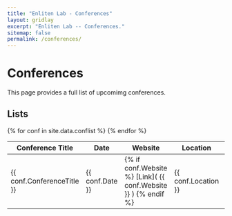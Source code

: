 ```yaml
---
title: "Enliten Lab - Conferences"
layout: gridlay
excerpt: "Enliten Lab -- Conferences."
sitemap: false
permalink: /conferences/
---
```


# Conferences

This page provides a full list of upcomimg conferences.

## Lists

<table>
<colgroup>
<col width="30%" />
<col width="20%" />
<col width="10%" />
<col width="20%" />
<col width="20%" />
</colgroup>
<thead>
<tr class="header">
<th>Conference Title</th>
<th>Date</th>
<th>Website</th>
<th>Location</th>
<th>Sponsor</th>
</tr>
</thead>
<tbody>
{% for conf in site.data.conflist %}
<tr>
<td markdown="span"> {{ conf.ConferenceTitle }}  </td>
<td markdown="span"> {{ conf.Date }} </td>
<td markdown="span"> {% if conf.Website %} [Link]( {{ conf.Website }} ) {% endif %}</td>
<td markdown="span"> {{ conf.Location }} </td>
<td markdown="span"> {{ conf.Sponsor }} </td>
</tr>
{% endfor %}
</tbody>
</table>
